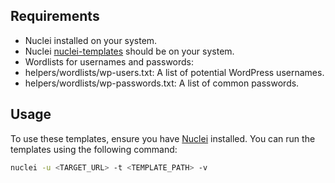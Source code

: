 ## Requirements

- Nuclei installed on your system.
- Nuclei [nuclei-templates](https://github.com/projectdiscovery/nuclei-templates) should be on your system.
- Wordlists for usernames and passwords:
- helpers/wordlists/wp-users.txt: A list of potential WordPress usernames.
- helpers/wordlists/wp-passwords.txt: A list of common passwords.


## Usage

To use these templates, ensure you have [Nuclei](https://nuclei.projectdiscovery.io/) installed. You can run the templates using the following command:

```bash
nuclei -u <TARGET_URL> -t <TEMPLATE_PATH> -v
